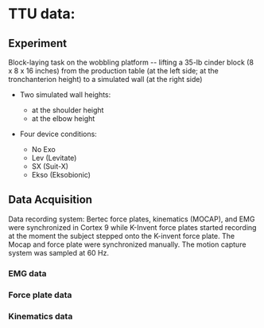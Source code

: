 # TTU data: 

## Experiment
Block-laying task on the wobbling platform -- lifting a 35-lb cinder block (8 x 8 x 16 inches) from the production table (at the left side; at the tronchanterion height) to a simulated wall (at the right side) 
- Two simulated wall heights:
	- at the shoulder height
	- at the elbow height

- Four device conditions:
	- No Exo
	- Lev (Levitate)
	- SX (Suit-X)
	- Ekso (Eksobionic)

## Data Acquisition
Data recording system: Bertec force plates, kinematics (MOCAP), and EMG were synchronized in Cortex 9 while K-Invent force plates started recording at the moment the subject stepped onto the K-invent force plate. The Mocap and force plate were synchronized manually.
The motion capture system was sampled at 60 Hz.

### EMG data

### Force plate data

### Kinematics data
